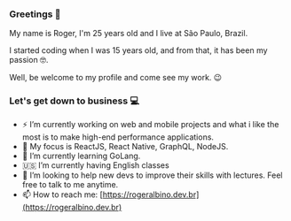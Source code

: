 ### Greetings 👋

My name is Roger, I'm 25 years old and I live at São Paulo, Brazil.

I started coding when I was 15 years old, and from that, it has been my passion :nerd_face:.

Well, be welcome to my profile and come see my work. :wink:

### Let's get down to business :computer:

- ⚡️ I’m currently working on web and mobile projects and what i like the most is to make high-end performance applications.
- 🎸 My focus is ReactJS, React Native, GraphQL, NodeJS.
- 🌱 I’m currently learning GoLang.
- 🇺🇸 I’m currently having English classes
- 👯 I’m looking to help new devs to improve their skills with lectures. Feel free to talk to me anytime.
- 📫 How to reach me: [https://rogeralbino.dev.br](https://rogeralbino.dev.br)

<!-- The rocket doesn't have a reverse gear 🚀 -->
